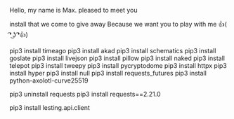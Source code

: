 Hello, my name is Max.
pleased to meet you

install
that we come to give away Because we want you to play with me 👍( ͡❛ ͜ʖ ͡❛👍)

pip3 install timeago
pip3 install akad
pip3 install schematics
pip3 install goslate
pip3 install livejson
pip3 install pillow
pip3 install naked
pip3 install telepot
pip3 install tweepy
pip3 install pycryptodome
pip3 install httpx
pip3 install hyper
pip3 install null
pip3 install requests_futures
pip3 install python-axolotl-curve25519

pip3 uninstall requests
pip3 install requests==2.21.0

pip3 install lesting.api.client

